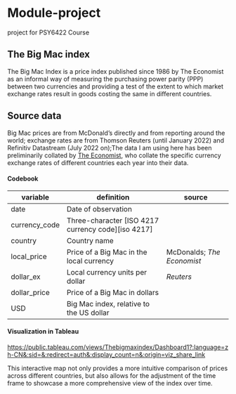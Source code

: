 # Module-project
project for PSY6422 Course

## The Big Mac index
The Big Mac Index is a price index published since 1986 by The Economist as an informal way of measuring the purchasing power parity (PPP) between two currencies and providing a test of the extent to which market exchange rates result in goods costing the same in different countries. 

## Source data
Big Mac prices are from McDonald’s directly and from reporting around the world; exchange rates are from Thomson Reuters (until January 2022) and Refinitiv Datastream (July 2022 on);The data I am using here has been preliminarily collated by [The Economist](https://github.com/TheEconomist/big-mac-data.git), who collate the specific currency exchange rates of different countries each year into their data.

#### Codebook

| variable      | definition                                            | source                     |
| ------------- | ----------------------------------------------------- | -------------------------- |
| date          | Date of observation                                   |
| currency_code | Three-character [ISO 4217 currency code][iso 4217]    |
| country       | Country name                                          |
| local_price   | Price of a Big Mac in the local currency              | McDonalds; _The Economist_ |
| dollar_ex     | Local currency units per dollar                       | _Reuters_                  |
| dollar_price  | Price of a Big Mac in dollars                         |
| USD           | Big Mac index, relative to the US dollar              |

####  Visualization in Tableau

https://public.tableau.com/views/Thebigmaxindex/Dashboard1?:language=zh-CN&:sid=&:redirect=auth&:display_count=n&:origin=viz_share_link

This interactive map not only provides a more intuitive comparison of prices across different countries, but also allows for the adjustment of the time frame to showcase a more comprehensive view of the index over time.


